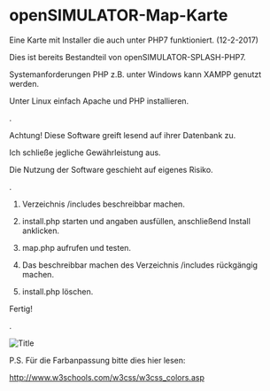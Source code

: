 # openSIMULATOR-Map-Karte
Eine Karte mit Installer die auch unter PHP7 funktioniert. (12-2-2017)

Dies ist bereits Bestandteil von openSIMULATOR-SPLASH-PHP7.

Systemanforderungen PHP z.B. unter Windows kann XAMPP genutzt werden. 

Unter Linux einfach Apache und PHP installieren.

.

Achtung! Diese Software greift lesend auf ihrer Datenbank zu.

Ich schließe jegliche Gewährleistung aus.

Die Nutzung der Software geschieht auf eigenes Risiko.

.

1. Verzeichnis /includes beschreibbar machen.

2. install.php starten und angaben ausfüllen, anschließend Install anklicken.

3. map.php aufrufen und testen.

4. Das beschreibbar machen des Verzeichnis /includes rückgängig machen.

5. install.php löschen.

Fertig!

.

![Title](https://github.com/wp2opensim/openSIMULATOR-Map-Karte/blob/master/img/vorschau.jpg)

P.S. Für die Farbanpassung bitte dies hier lesen:

http://www.w3schools.com/w3css/w3css_colors.asp
